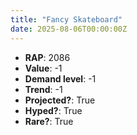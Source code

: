 ```yaml
---
title: "Fancy Skateboard"
date: 2025-08-06T00:00:00Z
---
```

- **RAP**: 2086
- **Value**: -1
- **Demand level**: -1
- **Trend**: -1
- **Projected?**: True
- **Hyped?**: True
- **Rare?**: True
